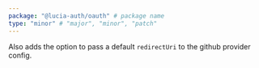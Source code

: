 ```yaml
---
package: "@lucia-auth/oauth" # package name
type: "minor" # "major", "minor", "patch"
---
```


Also adds the option to pass a default `redirectUri` to the github provider config.